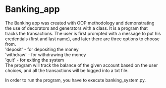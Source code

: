 # Banking_app

The Banking app was created with OOP methodology and demonstrating the use of decorators and 
generators with a class. It is a program that tracks the transactions. The user is first 
prompted with a message to put his credentials (first and last name), 
and later there are three options to choose from.       
'deposit' - for depositing the money       
'withdraw' - for withdrawing the money    
'quit' - for exiting the system             
The program will track the balance of the given account based on the user choices,
and all the transactions will be logged into a txt file.

In order to run the program, you have to execute banking_system.py.
